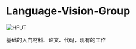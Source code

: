 # Language-Vision-Group
![HFUT](http://ci.hfut.edu.cn/_upload/tpl/04/10/1040/template1040/img/logo.png)

基础的入门材料、论文、代码，现有的工作

